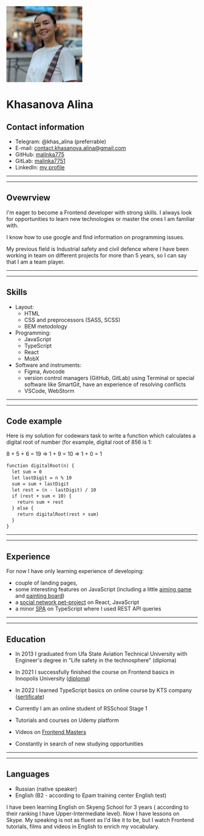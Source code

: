 <img src="./src/photo1.jpg" width="200px" border-radius="100%" overflow="hidden"/>

# Khasanova Alina

## Contact information

- Telegram: @khas_alina (preferrable)
- E-mail: contact.khasanova.alina@gmail.com
- GitHub: [malinka775](https://github.com/malinka775)
- GitLab: [malinka7751](https://gitlab.com/malinka7751)
- LinkedIn: [my profile](https://www.linkedin.com/in/alina-khasanova-b9a4061ba/)

******
******

## Ovewrview

I'm eager to become a Frontend developer with strong skills.
I always look for opportunities to learn new technologies or master the ones I am familiar with.

I know how to use google and find information on programming issues.

My previous field is Industrial safety and civil defence where I have been working in team on different projects for more than 5 years, so I can say that I am a team player.

********
********

## Skills

- Layout:
    - HTML
    - CSS and preprocessors (SASS, SCSS)
    - BEM metodology
- Programming:
    - JavaScript
    - TypeScript
    - React
    - MobX
- Software and instruments:
    - Figma, Avocode
    - version control managers (GitHub, GitLab) using Terminal or special software like SmartGit, have an experience of resolving conflicts
    - VSCode, WebStorm

******
******

## Code example

Here is my solution for codewars task to write a function which calculates a digital root of number (for example, digital root of 856 is 1:

8 + 5 + 6 = 19   =>   1 + 9 = 10   =>   1 + 0 = 1
```
function digitalRoot(n) {
  let sum = 0
  let lastDigit = n % 10
  sum = sum + lastDigit
  let rest = (n - lastDigit) / 10
  if (rest + sum < 10) {
    return sum + rest
  } else {
    return digitalRoot(rest + sum)
  }
}
```

******
******

## Experience

For now I have only learning experience of developing:
- couple of landing pages, 
- some interesting features on JavaScript (including a little [aiming game](https://github.com/malinka775/js_features/tree/master/05-aim-game-sources) and [painting board](https://github.com/malinka775/js_features/tree/master/04-board-sources))
- a [social network pet-project](https://gitlab.com/malinka7751/khasanova_alina_pcs_frontend_21_09_homeworks/-/tree/my_final_project) on React, JavaScript
- a minor [SPA](https://github.com/malinka775/kts-front-winter-2022) on TypeScript where I used REST API queries

********
********

## Education

* In 2013 I graduated from Ufa State Aviation Technical University with Engineer's degree in "Life safety in the technosphere" (diploma)

* In 2021 I successfully finished the course on Frontend basics in Innopolis University ([diploma](./src/InnopolisDiploma.pdf))

* In 2022 I learned TypeScript basics on online course by KTS company ([sertificate](./src/KTSsertificate.pdf))

* Currently I am an online student of RSSchool Stage 1

* Tutorials and courses on Udemy platform

* Videos on [Frontend Masters](https://frontendmasters.com/)

* Constantly in search of new studying opportunities

********
********

## Languages

* Russian (native speaker)
* English (B2 - according to Epam training center English test)

I have been learning English on Skyeng School for 3 years ( according to their ranking I have Upper-Intermediate level). Now I have lessons on Skype. My speaking is not as fluent as I'd like it to be, but I watch Frontend tutorials, films and videos in English to enrich my vocabulary.



